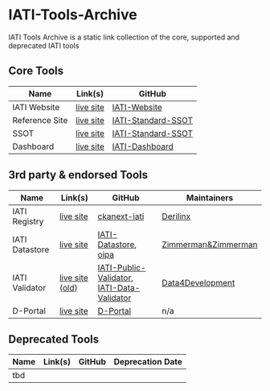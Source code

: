# IATI-Tools-Archive

IATI Tools Archive is a static link collection of the core, supported and deprecated IATI tools

## Core Tools

| Name          | Link(s)       | GitHub
| ------------- | ------------- | --------------
| IATI Website  | [live site][1] | [IATI-Website][2]
| Reference Site| [live site][3] | [IATI-Standard-SSOT][4]
| SSOT          | [live site][3] | [IATI-Standard-SSOT][4]
| Dashboard     | [live site][5] | [IATI-Dashboard][6]

[1]: https://iatistandard.org
[2]: https://github.com/IATI/IATI-Standard-Website
[3]: http://reference.iatistandard.org
[4]: https://github.com/IATI/IATI-Standard-SSOT
[5]: http://dashboard.iatistandard.org/
[6]: https://github.com/IATI/IATI-Dashboard

## 3rd party &amp; endorsed Tools

| Name          | Link(s)       | GitHub        | Maintainers
| ------------- | ------------- | --------------| -----------
| IATI Registry | [live site][7] | [ckanext-iati][8] | [Derilinx][9]
| IATI Datastore| [live site][10] | [IATI-Datastore][11], [oipa][12] | [Zimmerman&amp;Zimmerman][13]
| IATI Validator | [live site (old)][14] | [IATI-Public-Validator][15], [IATI-Data-Validator][16] | [Data4Development][17]
| D-Portal | [live site][18] | [D-Portal][19] | n/a

[7]: https://iatiregistry.org/
[8]: https://github.com/IATI/ckanext-iati
[9]: https://derilinx.com/
[10]: http://datastore.iatistandard.org
[11]: https://github.com/IATI/IATI-Datastore
[12]: https://github.com/zimmerman-zimmerman/OIPA
[13]: https://github.com/zimmerman-zimmerman
[14]: http://validator.iatistandard.org/
[15]: https://github.com/IATI/IATI-Public-Validator
[16]: https://github.com/data4development/IATI-data-validator
[17]: https://github.com/data4development
[18]: http://d-portal.org/
[19]: https://github.com/devinit/D-Portal

## Deprecated Tools

| Name          | Link(s)       | GitHub        | Deprecation Date
| ------------- | ------------- | --------------| ----------------
| tbd
